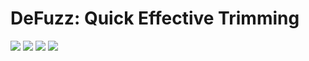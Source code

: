 # DeFuzz: Quick Effective Trimming

<img src="https://raw.githubusercontent.com/lovac42/DeFuzz/master/screenshots/defuzz.jpg" />  

<img src="https://raw.githubusercontent.com/lovac42/DeFuzz/master/screenshots/ankiDef.png" />  

<img src="https://raw.githubusercontent.com/lovac42/DeFuzz/master/screenshots/nofuzz.png" />  

<img src="https://raw.githubusercontent.com/lovac42/DeFuzz/master/screenshots/sm19.png" />  
